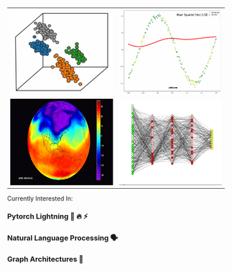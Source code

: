 
<p align="center">
  <table>
    <tr>
      <td valign="top"><img src="https://github.com/juxtafresh/juxtafresh/blob/main/clustering.gif" width="300" height="200"/></td>
      <td valign="bottom"><img src="https://github.com/juxtafresh/juxtafresh/blob/main/polynomial_regression.gif" width="300" height="200"/></td>
    <tr>
    <tr>
      <td valign="bottom"><img src="https://github.com/juxtafresh/juxtafresh/blob/main/polar-vortex-from-space.gif" width="300" height="200"/></td>
      <td valign="top"><img src="https://github.com/juxtafresh/juxtafresh/blob/main/nueral_net.gif" width="300" height="200"/></td>
    </tr>
  </table>
</p> 
  
  Currently Interested In:
  ### Pytorch Lightning 🐍 🔥 ⚡️
  ### Natural Language Processing 🗣
  ### Graph Architectures 💠      
